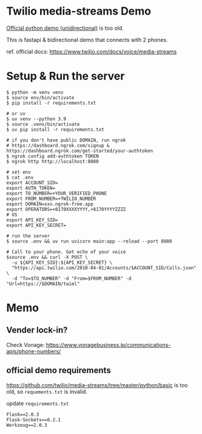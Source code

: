 # Twilio media-streams Demo

[Official python demo (unidirectional)](https://github.com/twilio/media-streams) is too old.

This is fastapi & bidirectional demo that connects with 2 phones.

ref. official docs: https://www.twilio.com/docs/voice/media-streams

# Setup & Run the server

```
$ python -m venv venv
$ source env/bin/activate
$ pip install -r requirements.txt

# or uv
$ uv venv --python 3.9
$ source .venv/bin/activate
$ uv pip install -r requirements.txt

# if you don't have public DOMAIN, run ngrok
# https://dashboard.ngrok.com/signup & https://dashboard.ngrok.com/get-started/your-authtoken
$ ngrok config add-authtoken TOKEN
$ ngrok http http://localhost:8080

# set env
$ cat .env
export ACCOUNT_SID=
export AUTH_TOKEN=
export TO_NUMBER=+YOUR_VERIFIED_PHONE
export FROM_NUMBER=+TWILIO_NUMBER
export DOMAIN=xxx.ngrok-free.app
export OPERATORS=+8170XXXXYYYY,+8170YYYYZZZZ
# US
export API_KEY_SID=
export API_KEY_SECRET=

# run the server
$ source .env && uv run uvicorn main:app --reload --port 8080

# Call to your phone. Get echo of your voice
$source .env && curl -X POST \
  -u ${API_KEY_SID}:${API_KEY_SECRET} \
  "https://api.twilio.com/2010-04-01/Accounts/$ACCOUNT_SID/Calls.json" \
  -d "To=$TO_NUMBER" -d "From=$FROM_NUMBER" -d "Url=https://$DOMAIN/twiml"
```

# Memo
## Vender lock-in?

Check Vonage: https://www.vonagebusiness.jp/communications-apis/phone-numbers/

## official demo requirements

https://github.com/twilio/media-streams/tree/master/python/basic is too old, so `requements.txt` is invalid.

update `requirements.txt`
```
Flask==2.0.3
Flask-Sockets==0.2.1
Werkzeug==2.0.3
```
